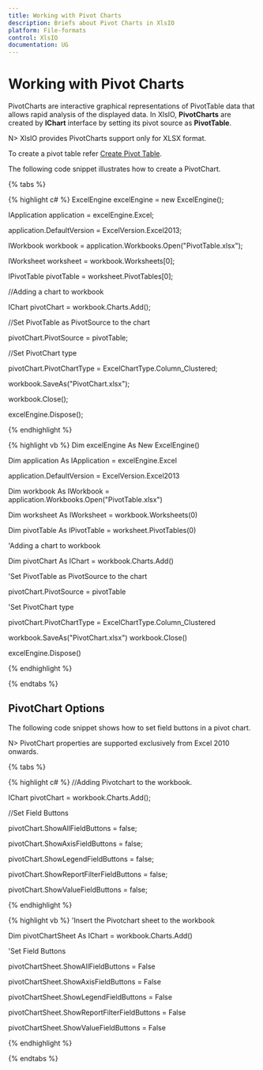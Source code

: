 ```yaml
---
title: Working with Pivot Charts
description: Briefs about Pivot Charts in XlsIO
platform: File-formats
control: XlsIO
documentation: UG 
---
```


# Working with Pivot Charts

PivotCharts are interactive graphical representations of PivotTable data that allows rapid analysis of the displayed data. In XlsIO, **PivotCharts** are created by __IChart__ interface by setting its pivot source as __PivotTable__.

N> XlsIO provides PivotCharts support only for XLSX format.

To create a pivot table refer [Create Pivot Table](/file-formats/xlsio/working-with-pivot-tables#create-a-pivot-table). 

The following code snippet illustrates how to create a PivotChart.

{% tabs %}  

{% highlight c# %}
ExcelEngine excelEngine = new ExcelEngine();

IApplication application = excelEngine.Excel;

application.DefaultVersion = ExcelVersion.Excel2013;

IWorkbook workbook = application.Workbooks.Open("PivotTable.xlsx");

IWorksheet worksheet = workbook.Worksheets[0];

IPivotTable pivotTable = worksheet.PivotTables[0];


//Adding a chart to workbook

IChart pivotChart = workbook.Charts.Add();

//Set PivotTable as PivotSource to the chart

pivotChart.PivotSource = pivotTable;

//Set PivotChart type

pivotChart.PivotChartType = ExcelChartType.Column_Clustered;

workbook.SaveAs("PivotChart.xlsx");

workbook.Close();

excelEngine.Dispose();



{% endhighlight %}

{% highlight vb %}
Dim excelEngine As New ExcelEngine()

Dim application As IApplication = excelEngine.Excel

application.DefaultVersion = ExcelVersion.Excel2013

Dim workbook As IWorkbook = application.Workbooks.Open("PivotTable.xlsx")

Dim worksheet As IWorksheet = workbook.Worksheets(0)

Dim pivotTable As IPivotTable = worksheet.PivotTables(0)

'Adding a chart to workbook

Dim pivotChart As IChart = workbook.Charts.Add()

'Set PivotTable as PivotSource to the chart

pivotChart.PivotSource = pivotTable

'Set PivotChart type

pivotChart.PivotChartType = ExcelChartType.Column_Clustered


workbook.SaveAs("PivotChart.xlsx")
workbook.Close()

excelEngine.Dispose()



{% endhighlight %}

  {% endtabs %}  

## PivotChart Options

The following code snippet shows how to set field buttons in a pivot chart.

N> PivotChart properties are supported exclusively from Excel 2010 onwards.

{% tabs %}  

{% highlight c# %}
//Adding Pivotchart to the workbook.

IChart pivotChart = workbook.Charts.Add();

//Set Field Buttons

pivotChart.ShowAllFieldButtons = false;

pivotChart.ShowAxisFieldButtons = false;

pivotChart.ShowLegendFieldButtons = false;

pivotChart.ShowReportFilterFieldButtons = false;

pivotChart.ShowValueFieldButtons = false;   



{% endhighlight %}

{% highlight vb %}
'Insert the Pivotchart sheet to the workbook

Dim pivotChartSheet As IChart = workbook.Charts.Add()

'Set Field Buttons

pivotChartSheet.ShowAllFieldButtons = False

pivotChartSheet.ShowAxisFieldButtons = False

pivotChartSheet.ShowLegendFieldButtons = False

pivotChartSheet.ShowReportFilterFieldButtons = False

pivotChartSheet.ShowValueFieldButtons = False



{% endhighlight %}

  {% endtabs %}  


